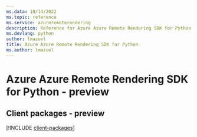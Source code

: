 ```yaml
---
ms.data: 10/14/2022
ms.topic: reference
ms.service: azureremoterendering
description: Reference for Azure Azure Remote Rendering SDK for Python
ms.devlang: python
author: lmazuel
title: Azure Azure Remote Rendering SDK for Python
ms.author: lmazuel
---
```

# Azure Azure Remote Rendering SDK for Python - preview

## Client packages - preview
[!INCLUDE [client-packages](azure-remote-rendering-client-index.md)]